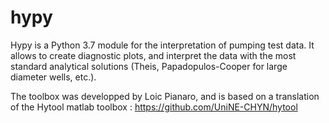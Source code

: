 # hypy

Hypy is a Python 3.7 module for the interpretation of pumping test data. It allows to create diagnostic plots, and interpret the data with the most standard analytical solutions (Theis, Papadopulos-Cooper for large diameter wells, etc.).

The toolbox was developped by Loic Pianaro, and is based on a translation of the Hytool matlab toolbox :
https://github.com/UniNE-CHYN/hytool 
